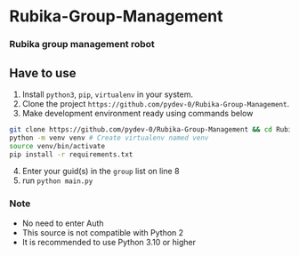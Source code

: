 # Rubika-Group-Management
### Rubika group management robot 

## Have to use

1. Install   `python3`, `pip`, `virtualenv` in your system.
2. Clone the project `https://github.com/pydev-0/Rubika-Group-Management`.
3. Make development environment ready using commands below
```bash
git clone https://github.com/pydev-0/Rubika-Group-Management && cd Rubika-Group-Management
python -m venv venv # Create virtualenv named venv
source venv/bin/activate
pip install -r requirements.txt
```
4. Enter your guid(s) in the `group` list on line 8
5. run `python main.py`

### Note
- No need to enter Auth
- This source is not compatible with Python 2
- It is recommended to use Python 3.10 or higher
